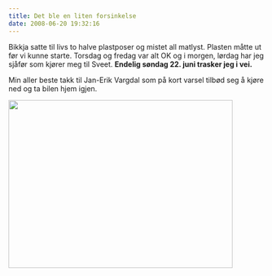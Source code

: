 ```yaml
---
title: Det ble en liten forsinkelse
date: 2008-06-20 19:32:16
---
```


Bikkja satte til livs to halve plastposer og mistet all matlyst. Plasten måtte ut før vi kunne starte. Torsdag og fredag var alt OK og i morgen, lørdag har jeg sjåfør som kjører meg til Sveet. <strong>Endelig søndag 22. juni trasker jeg i vei.</strong>

Min aller beste takk til Jan-Erik Vargdal som på kort varsel tilbød seg å kjøre ned og ta bilen hjem igjen.

<a href="http://www.flickr.com/photos/gisle/2601083034/" title=""><img src="http://farm4.static.flickr.com/3022/2601083034_129e398700.jpg" width="440" height="330" border=0 /></a>
